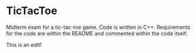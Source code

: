 # TicTacToe
Midterm exam for a tic-tac-toe game. Code is written in C++. Requirements for the code are within the README and commented within the code itself.

This is an edit!
